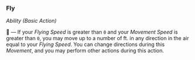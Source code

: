 ### Fly
*Ability (Basic Action)*  

🔷 — If your *Flying Speed* is greater than `0` and your *Movement Speed* is greater than `0`, you may move up to a number of ft. in any direction in the air equal to your *Flying Speed*. You can change directions during this *Movement*, and you may perform other actions during this action.
